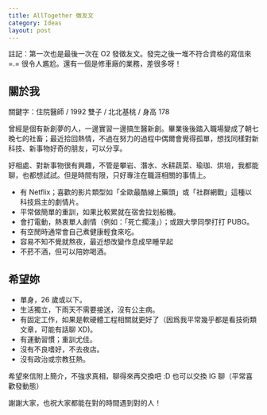 ```yaml
---
title: AllTogether 徵友文
category: Ideas
layout: post
---
```


註記：第一次也是最後一次在 O2 發徵友文。發完之後一堆不符合資格的寫信來 =.= 很令人尷尬。還有一個是修車廠的業務，差很多呀！

## 關於我

關鍵字：住院醫師 / 1992 雙子 / 北北基桃 / 身高 178

曾經是個有新創夢的人，一邊實習一邊搞生醫新創。畢業後後踏入職場變成了朝七晚七的社畜；最近拾回熱情，不過在努力的過程中偶爾會覺得孤單，想找同樣對新科技、新事物好奇的朋友，可以分享。

好相處、對新事物很有興趣，不管是攀岩、潛水、水耕蔬菜、瑜珈、烘培，我都能聊，也都想試試。但是時間有限，只好專注在職涯相關的事情上。

- 有 Netflix；喜歡的影片類型如「全歐最酷線上藥頭」或「社群網戰」這種以科技爲主的劇情片。
- 平常做簡單的重訓，如果比較累就在宿舍拉划船機。
- 會打電動，熱衷單人劇情（例如：「死亡擱淺」）；或跟大學同學打打 PUBG。
- 有空閒時通常會自己煮健康輕食來吃。
- 容易不知不覺就熬夜，最近想改變作息成早睡早起
- 不菸不酒，但可以陪妳喝酒。

## 希望妳

- 單身，26 歲或以下。
- 生活獨立，下雨天不需要接送，沒有公主病。
- 有固定工作，如果是軟硬體工程相關就更好了（因爲我平常幾乎都是看技術類文章，可能有話聊 XD)。
- 有運動習慣；重訓尤佳。
- 沒有不良嗜好，不去夜店。
- 沒有政治或宗教狂熱。

希望來信附上簡介，不強求真相，聊得來再交換吧 :D 也可以交換 IG 聊（平常喜歡發動態）

謝謝大家，也祝大家都能在對的時間遇到對的人！
